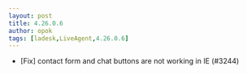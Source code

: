 ```yaml
---
layout: post
title: 4.26.0.6
author: opok
tags: [ladesk,LiveAgent,4.26.0.6]
---
```


- [Fix] contact form and chat buttons are not working in IE (#3244)
